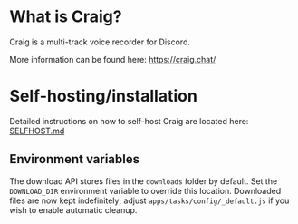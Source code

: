# What is Craig?
Craig is a multi-track voice recorder for Discord.
  
More information can be found here: https://craig.chat/  

# Self-hosting/installation
Detailed instructions on how to self-host Craig are located here: [SELFHOST.md](SELFHOST.md)

## Environment variables

The download API stores files in the `downloads` folder by default. Set the
`DOWNLOAD_DIR` environment variable to override this location. Downloaded files
are now kept indefinitely; adjust `apps/tasks/config/_default.js` if you wish to
enable automatic cleanup.

